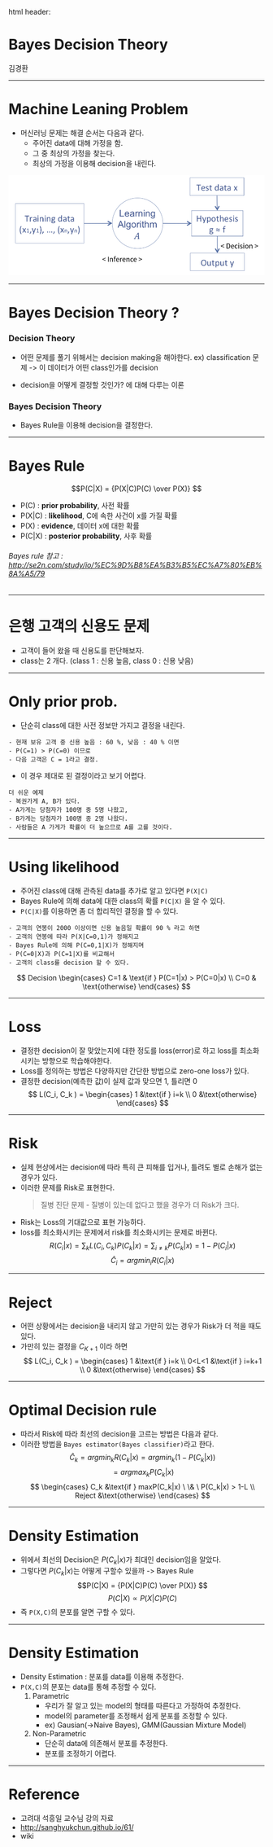 html header: <script type="text/javascript" src="http://cdn.mathjax.org/mathjax/latest/MathJax.js?config=TeX-AMS-MML_HTMLorMML"></script>

<!-- page_number: true -->

Bayes Decision Theory
===============

김경환

---

# Machine Leaning Problem
- 머신러닝 문제는 해결 순서는 다음과 같다.
	- 주어진 data에 대해 가정을 함.
	- 그 중 최상의 가정을 찾는다.
	- 최상의 가정을 이용해 decision을 내린다.

![](img/machinelearing_scheme.png)

---
# Bayes Decision Theory ?

### Decision Theory

- 어떤 문제를 풀기 위해서는 decision making을 해야한다.
	ex) classification 문제 -> 이 데이터가 어떤 class인가를 decision

- decision을 어떻게 결정할 것인가? 에 대해 다루는 이론

### Bayes Decision Theory

- Bayes Rule을 이용해 decision을 결정한다.

---

# Bayes Rule

$$P(C|X) = {P(X|C)P(C) \over P(X)} $$

- P(C) : __prior probability__, 사전 확률
- P(X|C) : __likelihood__, C에 속한 사건이 x를 가질 확률
- P(X) : __evidence__, 데이터 x에 대한 확률
- P(C|X) : __posterior probability__, 사후 확률

###### Bayes rule 참고 : http://se2n.com/study/io/%EC%9D%B8%EA%B3%B5%EC%A7%80%EB%8A%A5/79

---

# 은행 고객의 신용도 문제

- 고객이 들어 왔을 때 신용도를 판단해보자.
- class는 2 개다. (class 1 : 신용 높음,  class 0 : 신용 낮음)

---

# Only prior prob.

- 단순히 class에 대한 사전 정보만 가지고 결정을 내린다.
```
- 현재 보유 고객 중 신용 높음 : 60 %, 낮음 : 40 % 이면
- P(C=1) > P(C=0) 이므로
- 다음 고객은 C = 1라고 결정.
```
- 이 경우 제대로 된 결정이라고 보기 어렵다.
```
더 쉬운 예제
- 복권가게 A, B가 있다.
- A가게는 당첨자가 100명 중 5명 나왔고,
- B가게는 당첨자가 100명 중 2명 나왔다.
- 사람들은 A 가게가 확률이 더 높으므로 A를 고를 것이다.
```
---

# Using likelihood

- 주어진 class에 대해 관측된 data를 추가로 알고 있다면 `P(X|C)`
- Bayes Rule에 의해 data에 대한 class의 확률 `P(C|X)` 을 알 수 있다.
- `P(C|X)`를 이용하면 좀 더 합리적인 결정을 할 수 있다.
```
- 고객의 연봉이 2000 이상이면 신용 높음일 확률이 90 % 라고 하면
- 고객의 연봉에 따라 P(X|C=0,1)가 정해지고
- Bayes Rule에 의해 P(C=0,1|X)가 정해지며
- P(C=0|X)과 P(C=1|X)를 비교해서
- 고객의 class를 decision 할 수 있다.
```
$$ Decision \begin{cases} C=1 & \text{if } P(C=1|x) > P(C=0|x) \\
C=0 & \text{otherwise} \end{cases} $$

---

# Loss
- 결정한 decision이 잘 맞았는지에 대한 정도를 loss(error)로 하고 loss를 최소화시키는 방향으로 학습해야한다.
- Loss를 정의하는 방법은 다양하지만 간단한 방법으로 zero-one loss가 있다.
- 결정한 decision(예측한 값)이 실제 값과 맞으면 1, 틀리면 0
$$ L(C_i, C_k )  = \begin{cases} 1 &\text{if } i=k \\ 0 &\text{otherwise} \end{cases} $$

---

# Risk
- 실제 현상에서는 decision에 따라 특히 큰 피해를 입거나, 틀려도 별로 손해가 없는 경우가 있다.
- 이러한 문제를 Risk로 표현한다.
	> 질병 진단 문제 - 질병이 있는데 없다고 했을 경우가 더 Risk가 크다.
- Risk는 Loss의 기대값으로 표현 가능하다.
- loss를 최소화시키는 문제에서 risk를 최소화시키는 문제로 바뀐다.
$$ R(C_i|x) = \sum_{k}L(C_i, C_k)P(C_k|x) = \sum_{i\ne k}P(C_k|x) = 1-P(C_i|x) $$
$$ \hat C_i = argmin_{i}R(C_i|x)  $$

---

# Reject
- 어떤 상황에서는 decision을 내리지 않고 가만히 있는 경우가 Risk가 더 적을 때도 있다.
- 가만히 있는 결정을 $C_{K+1}$ 이라 하면
$$ L(C_i, C_k )  = \begin{cases} 1 &\text{if } i=k \\ 0<L<1 &\text{if } i=k+1 \\ 0 &\text{otherwise} \end{cases} $$

---

# Optimal Decision rule
- 따라서 Risk에 따라 최선의 decision을 고르는 방법은 다음과 같다.
- 이러한 방법을 `Bayes estimator(Bayes classifier)`라고 한다.
$$ \hat C_k = argmin_{k}R(C_k|x) = argmin_k(1-P(C_k|x))$$
$$ = argmax_kP(C_k|x) $$
$$ \begin{cases} C_k &\text{if } maxP(C_k|x) \ \& \  P(C_k|x) > 1-L
\\ Reject &\text{otherwise} \end{cases} $$

---

# Density Estimation
- 위에서 최선의 Decision은 $P(C_k|x)$가 최대인 decision임을 알았다.
- 그렇다면 $P(C_k|x)$는 어떻게 구할수 있을까 -> Bayes Rule
$$P(C|X) = {P(X|C)P(C) \over P(X)} $$
$$ P(C|X) \propto P(X|C)P(C) $$
- 즉 `P(X,C)`의 분포를 알면 구할 수 있다.

---

# Density Estimation
- Density Estimation : 분포를 data를 이용해 추정한다.
- `P(X,C)`의 분포는 data를 통해 추정할 수 있다.
	1. Parametric
		- 우리가 잘 알고 있는 model의 형태를 따른다고 가정하여 추정한다.
		- model의 parameter를 조정해서 쉽게 분포를 조정할 수 있다.
		- ex) Gausian(->Naive Bayes), GMM(Gaussian Mixture Model)
	2. Non-Parametric
		- 단순히 data에 의존해서 분포를 추정한다.
		- 분포를 조정하기 어렵다.

---

# Reference
- 고려대 석흥일 교수님 강의 자료
- http://sanghyukchun.github.io/61/
- wiki
